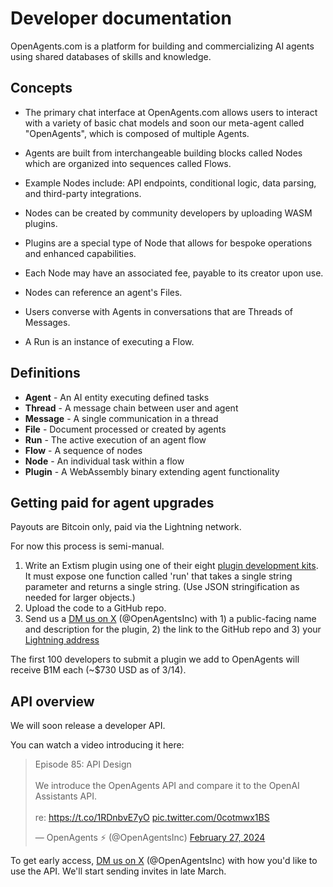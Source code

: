 # Developer documentation

OpenAgents.com is a platform for building and commercializing AI agents using shared databases of skills and knowledge.

## Concepts

* The primary chat interface at OpenAgents.com allows users to interact with a variety of basic chat models and soon our
  meta-agent called "OpenAgents", which
  is
  composed of multiple
  Agents.

* Agents are built from interchangeable building blocks called Nodes which are organized into sequences called Flows.

* Example Nodes include: API endpoints, conditional logic, data parsing, and third-party integrations.

* Nodes can be created by community developers by uploading WASM plugins.

* Plugins are a special type of Node that allows for bespoke operations and enhanced capabilities.

* Each Node may have an associated fee, payable to its creator upon use.

* Nodes can reference an agent's Files.

* Users converse with Agents in conversations that are Threads of Messages.

* A Run is an instance of executing a Flow.

## Definitions

* **Agent** - An AI entity executing defined tasks
* **Thread** - A message chain between user and agent
* **Message** - A single communication in a thread
* **File** - Document processed or created by agents
* **Run** - The active execution of an agent flow
* **Flow** - A sequence of nodes
* **Node** - An individual task within a flow
* **Plugin** - A WebAssembly binary extending agent functionality

## Getting paid for agent upgrades

Payouts are Bitcoin only, paid via the Lightning network.

For now this process is semi-manual.

1. Write an Extism plugin using one of their eight [plugin development kits](https://extism.org/docs/concepts/pdk/). It
   must
   expose one function called 'run' that takes a single string parameter and returns a single string. (Use JSON
   stringification as needed for larger objects.)
2. Upload the code to a GitHub repo.
3. Send us a [DM us on X](https://twitter.com/OpenAgentsInc) (@OpenAgentsInc) with 1) a public-facing name and
   description for the plugin, 2) the link to the GitHub repo and 3) your
   [Lightning address](https://lightningaddress.com/)

The first 100 developers to submit a plugin we add to OpenAgents will receive ₿1M each (~$730 USD as of 3/14).

## API overview

We will soon release a developer API.

You can watch a video introducing it here:

<blockquote class="twitter-tweet" data-media-max-width="560"><p lang="en" dir="ltr">Episode 85: API Design<br><br>We introduce the OpenAgents API and compare it to the OpenAI Assistants API.<br><br>re: <a href="https://t.co/1RDnbvE7yO">https://t.co/1RDnbvE7yO</a> <a href="https://t.co/0cotmwx1BS">pic.twitter.com/0cotmwx1BS</a></p>&mdash; OpenAgents ⚡ (@OpenAgentsInc) <a href="https://twitter.com/OpenAgentsInc/status/1762596179643371596?ref_src=twsrc%5Etfw">February 27, 2024</a></blockquote>


To get early access, [DM us on X](https://twitter.com/OpenAgentsInc) (@OpenAgentsInc) with how you'd like to use the
API. We'll start sending invites in late March.